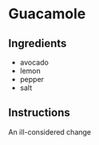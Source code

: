 # Guacamole
## Ingredients
* avocado
* lemon
* pepper
* salt
## Instructions
An ill-considered change
